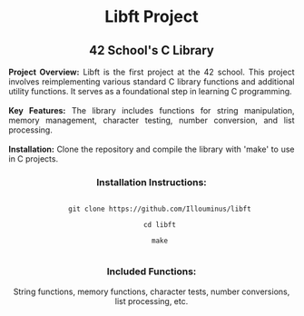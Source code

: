 <h1 align="center">Libft Project</h1>
<h2 align="center">42 School's C Library</h2>

<div align="center" width="80%">
  <p align="justify">
    <b>Project Overview:</b> Libft is the first project at the 42 school. This project involves reimplementing various standard C library functions and additional utility functions. It serves as a foundational step in learning C programming.<br><br>
    <b>Key Features:</b> The library includes functions for string manipulation, memory management, character testing, number conversion, and list processing.<br><br>
    <b>Installation:</b> Clone the repository and compile the library with 'make' to use in C projects.
  </p>
</div>

<h3 align="center">Installation Instructions:</h3>
<p align="center">
  <code>
    git clone https://github.com/Illouminus/libft<br>
    cd libft<br>
    make
  </code>
</p>

<h3 align="center">Included Functions:</h3>
<p align="center">
  String functions, memory functions, character tests, number conversions, list processing, etc.
</p>
